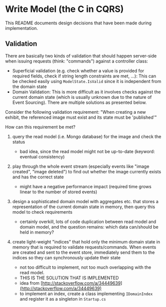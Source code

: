 # Write Model (the C in CQRS)
This README documents design decisions that have been made during implementation.

## Validation
There are basically two kinds of validation that should happen server-side when issuing requests (think: "commands") against a controller class:
- Superficial validation (e.g. check whether a value is provided for required fields, check if string length constraints are met, ...): This can be checked  easily using `ModelState.IsValid` since it is independent from the domain state
- Domain Validation: This is more difficult as it involves checks against the current domain state (which is usually unknown due to the nature of Event Sourcing). There are multiple solutions as presented below.

Consider the following validation requirement:
"When creating a new exhibit, the referenced image must exist and its state must be 'published'"

How can this requirement be met?

1. query the read model (i.e. Mongo database) for the image and check the status
   - bad idea, since the read model might not be up-to-date (keyword: eventual consistency)

1. play through the whole event stream (especially events like "image created", "image deleted") to find out whether the image currently exists and has the correct state
   - might have a negative performance impact (required time grows linear to the number of stored events)

1. design a sophisticated domain model with aggregates etc. that stores a representation of the current domain state in memory, then query this model to check requirements
   - certainly overkill, lots of code duplication between read model and domain model, and the question remains: which data can/should be held in memory?

1. create light-weight "indices" that hold only the minimum domain state in memory that is required to validate requests/commands. When events are created and sent to the event store, immediately send them to the indices so they can synchronously update their state
   - not too difficult to implement, not too much overlapping with the read model.
   - THIS IS THE SOLUTION THAT IS IMPLEMENTED
   - idea from [http://stackoverflow.com/a/34449639](http://stackoverflow.com/a/34449639)
   - to implement an index, create a class implementing `IDomainIndex` and register it as a singleton in `Startup.cs`